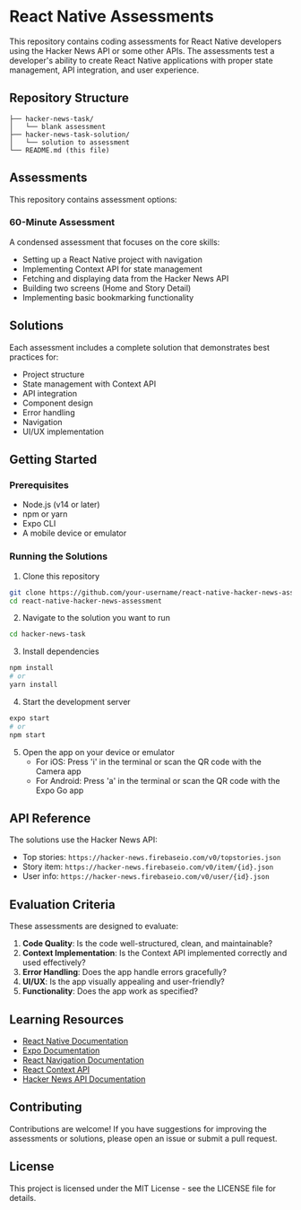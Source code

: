 # React Native Assessments

This repository contains coding assessments for React Native developers using the Hacker News API or some other APIs. The assessments test a developer's ability to create React Native applications with proper state management, API integration, and user experience.

## Repository Structure

```
├── hacker-news-task/
│   └── blank assessment
├── hacker-news-task-solution/
│   └── solution to assessment
└── README.md (this file)
```

## Assessments

This repository contains assessment options:

### 60-Minute Assessment

A condensed assessment that focuses on the core skills:
- Setting up a React Native project with navigation
- Implementing Context API for state management
- Fetching and displaying data from the Hacker News API
- Building two screens (Home and Story Detail)
- Implementing basic bookmarking functionality

## Solutions

Each assessment includes a complete solution that demonstrates best practices for:

- Project structure
- State management with Context API
- API integration
- Component design
- Error handling
- Navigation
- UI/UX implementation

## Getting Started

### Prerequisites

- Node.js (v14 or later)
- npm or yarn
- Expo CLI
- A mobile device or emulator

### Running the Solutions

1. Clone this repository
```bash
git clone https://github.com/your-username/react-native-hacker-news-assessment.git
cd react-native-hacker-news-assessment
```

2. Navigate to the solution you want to run
```bash
cd hacker-news-task
```

3. Install dependencies
```bash
npm install
# or
yarn install
```

4. Start the development server
```bash
expo start
# or
npm start
```

5. Open the app on your device or emulator
   - For iOS: Press 'i' in the terminal or scan the QR code with the Camera app
   - For Android: Press 'a' in the terminal or scan the QR code with the Expo Go app

## API Reference

The solutions use the Hacker News API:

- Top stories: `https://hacker-news.firebaseio.com/v0/topstories.json`
- Story item: `https://hacker-news.firebaseio.com/v0/item/{id}.json`
- User info: `https://hacker-news.firebaseio.com/v0/user/{id}.json`

## Evaluation Criteria

These assessments are designed to evaluate:

1. **Code Quality**: Is the code well-structured, clean, and maintainable?
2. **Context Implementation**: Is the Context API implemented correctly and used effectively?
3. **Error Handling**: Does the app handle errors gracefully?
4. **UI/UX**: Is the app visually appealing and user-friendly?
5. **Functionality**: Does the app work as specified?

## Learning Resources

- [React Native Documentation](https://reactnative.dev/docs/getting-started)
- [Expo Documentation](https://docs.expo.dev/)
- [React Navigation Documentation](https://reactnavigation.org/docs/getting-started)
- [React Context API](https://react.dev/reference/react/createContext)
- [Hacker News API Documentation](https://github.com/HackerNews/API)

## Contributing

Contributions are welcome! If you have suggestions for improving the assessments or solutions, please open an issue or submit a pull request.

## License

This project is licensed under the MIT License - see the LICENSE file for details.